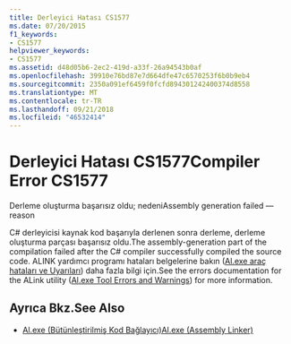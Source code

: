 ```yaml
---
title: Derleyici Hatası CS1577
ms.date: 07/20/2015
f1_keywords:
- CS1577
helpviewer_keywords:
- CS1577
ms.assetid: d48d05b6-2ec2-419d-a33f-26a94543b0af
ms.openlocfilehash: 39910e76bd87e7d664dfe47c6570253f6b0b9eb4
ms.sourcegitcommit: 2350a091ef6459f0fcfd894301242400374d8558
ms.translationtype: MT
ms.contentlocale: tr-TR
ms.lasthandoff: 09/21/2018
ms.locfileid: "46532414"
---
```

# <a name="compiler-error-cs1577"></a><span data-ttu-id="a1904-102">Derleyici Hatası CS1577</span><span class="sxs-lookup"><span data-stu-id="a1904-102">Compiler Error CS1577</span></span>
<span data-ttu-id="a1904-103">Derleme oluşturma başarısız oldu; nedeni</span><span class="sxs-lookup"><span data-stu-id="a1904-103">Assembly generation failed —reason</span></span>  
  
 <span data-ttu-id="a1904-104">C# derleyicisi kaynak kod başarıyla derlenen sonra derleme, derleme oluşturma parçası başarısız oldu.</span><span class="sxs-lookup"><span data-stu-id="a1904-104">The assembly-generation part of the compilation failed after the C# compiler successfully compiled the source code.</span></span> <span data-ttu-id="a1904-105">ALINK yardımcı programı hataları belgelerine bakın ([Al.exe araç hataları ve Uyarıları](../../framework/tools/al-exe-assembly-linker.md#errors-and-warnings)) daha fazla bilgi için.</span><span class="sxs-lookup"><span data-stu-id="a1904-105">See the errors documentation for the ALink utility ([Al.exe Tool Errors and Warnings](../../framework/tools/al-exe-assembly-linker.md#errors-and-warnings)) for more information.</span></span>  
  
## <a name="see-also"></a><span data-ttu-id="a1904-106">Ayrıca Bkz.</span><span class="sxs-lookup"><span data-stu-id="a1904-106">See Also</span></span>

- [<span data-ttu-id="a1904-107">Al.exe (Bütünleştirilmiş Kod Bağlayıcı)</span><span class="sxs-lookup"><span data-stu-id="a1904-107">Al.exe (Assembly Linker)</span></span>](../../framework/tools/al-exe-assembly-linker.md)
